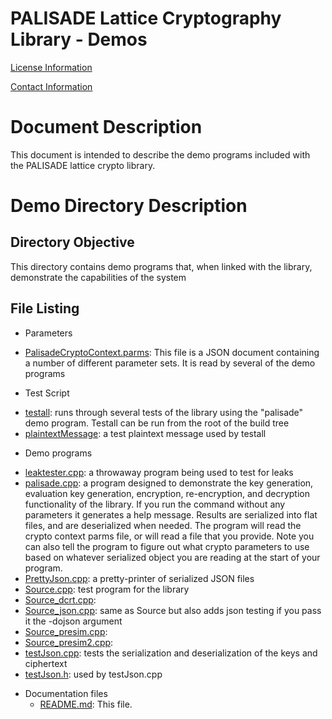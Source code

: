 PALISADE Lattice Cryptography Library - Demos
=============================================

[License Information](License.md)

[Contact Information](Contact.md)

Document Description
===================
This document is intended to describe the demo programs included with the PALISADE lattice crypto library.

Demo Directory Description
==========================

Directory Objective
-------------------
This directory contains demo programs that, when linked with the library, demonstrate the capabilities of the system

File Listing
------------

* Parameters
- [PalisadeCryptoContext.parms](src/demo/pre/PalisadeCryptoContext.parms): This file is a JSON document containing a number of different parameter sets. It is read by several of the demo programs

* Test Script
- [testall](src/demo/pre/testall): runs through several tests of the library using the "palisade" demo program. Testall can be run from the root of the build tree
- [plaintextMessage](src/demo/pre/plaintextMessage): a test plaintext message used by testall

* Demo programs
- [leaktester.cpp](src/demo/pre/leaktester.cpp): a throwaway program being used to test for leaks
- [palisade.cpp](src/demo/pre/palisade.cpp): a program designed to demonstrate the key generation, evaluation key generation, encryption, re-encryption, and decryption functionality of the library. If you run the command without any parameters it generates a help message. Results are serialized into flat files, and are deserialized when needed. The program will read the crypto context parms file, or will read a file that you provide. Note you can also tell the program to figure out what crypto parameters to use based on whatever serialized object you are reading at the start of your program.
- [PrettyJson.cpp](src/demo/pre/PrettyJson.cpp): a pretty-printer of serialized JSON files
- [Source.cpp](src/demo/pre/Source.cpp): test program for the library
- [Source_dcrt.cpp](src/demo/pre/Source_dcrt.cpp):
- [Source_json.cpp](src/demo/pre/Source_json.cpp): same as Source but also adds json testing if you pass it the -dojson argument
- [Source_presim.cpp](src/demo/pre/Source_presim.cpp):
- [Source_presim2.cpp](src/demo/pre/Source_presim2.cpp):
- [testJson.cpp](src/demo/pre/testJson.cpp): tests the serialization and deserialization of the keys and ciphertext
- [testJson.h](src/demo/pre/testJson.h): used by testJson.cpp

* Documentation files
  - [README.md](src/lattice/README.md): This file.

